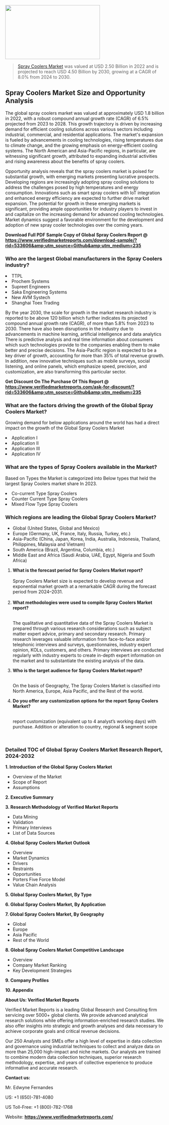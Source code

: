 <img src="https://ffe5etoiles.com/wp-content/uploads/2024/12/MST1-300x171.png" alt="" width="300" height="171" class="alignnone size-medium wp-image-20088" /><blockquote><p><p><a href="https://www.verifiedmarketreports.com/download-sample/?rid=533606&utm_source=Github&utm_medium=235" target="_blank">Spray Coolers Market</a> was valued at USD 2.50 Billion in 2022 and is projected to reach USD 4.50 Billion by 2030, growing at a CAGR of 8.0% from 2024 to 2030.</p></blockquote><p><h2>Spray Coolers Market Size and Opportunity Analysis</h2><p>The global spray coolers market was valued at approximately USD 1.8 billion in 2022, with a robust compound annual growth rate (CAGR) of 6.5% projected from 2023 to 2028. This growth trajectory is driven by increasing demand for efficient cooling solutions across various sectors including industrial, commercial, and residential applications. The market's expansion is fueled by advancements in cooling technologies, rising temperatures due to climate change, and the growing emphasis on energy-efficient cooling systems. The North American and Asia-Pacific regions, in particular, are witnessing significant growth, attributed to expanding industrial activities and rising awareness about the benefits of spray coolers.</p><p>Opportunity analysis reveals that the spray coolers market is poised for substantial growth, with emerging markets presenting lucrative prospects. Developing regions are increasingly adopting spray cooling solutions to address the challenges posed by high temperatures and energy consumption. Innovations such as smart spray coolers with IoT integration and enhanced energy efficiency are expected to further drive market expansion. The potential for growth in these emerging markets is significant, providing ample opportunities for industry players to invest in and capitalize on the increasing demand for advanced cooling technologies. Market dynamics suggest a favorable environment for the development and adoption of new spray cooler technologies over the coming years.</p></p><p class=""><strong>Download Full PDF Sample Copy of Global Spray Coolers Report @ <a href="https://www.verifiedmarketreports.com/download-sample/?rid=533606&amp;utm_source=Github&amp;utm_medium=235" target="_blank">https://www.verifiedmarketreports.com/download-sample/?rid=533606&amp;utm_source=Github&amp;utm_medium=235</a></strong></p><h3 id="" class="">Who are the largest Global manufacturers in the Spray Coolers industry?</h3><p><li>TTPL</li><li> Prochem Systems</li><li> Supreet Engineers</li><li> Saka Engineering Systems</li><li> New AVM Systech</li><li> Shanghai Toex Trading</li></p><div class=""><div class="" dir="" data-message-author-role="" data-message-id="" data-message-model-slug=""><div class=""><div class=""><div class=""><div class="" dir="" data-message-author-role="" data-message-id="" data-message-model-slug=""><div class=""><div class=""><p>By the year 2030, the scale for growth in the market research industry is reported to be above 120 billion which further indicates its projected compound annual growth rate (CAGR), of more than 5.8% from 2023 to 2030. There have also been disruptions in the industry due to advancements in machine learning, artificial intelligence and data analytics There is predictive analysis and real time information about consumers which such technologies provide to the companies enabling them to make better and precise decisions. The Asia-Pacific region is expected to be a key driver of growth, accounting for more than 35% of total revenue growth. In addition, new innovative techniques such as mobile surveys, social listening, and online panels, which emphasize speed, precision, and customization, are also transforming this particular sector.</p><p><strong>Get Discount On The Purchase Of This Report @&nbsp; <a href="https://www.verifiedmarketreports.com/ask-for-discount/?rid=533606&amp;utm_source=Github&amp;utm_medium=235" target="_blank">https://www.verifiedmarketreports.com/ask-for-discount/?rid=533606&amp;utm_source=Github&amp;utm_medium=235</a></strong></p></div></div></div></div></div></div></div></div><h3 id="" class="">What are the factors driving the growth of the Global Spray Coolers Market?</h3><p id="" class="">Growing demand for below applications around the world has had a direct impact on the growth of the Global Spray Coolers Market</p><p id="" class=""><li>Application I</li><li> Application II</li><li> Application III</li><li> Application IV</li></p><h3 id="" class="">What are the types of Spray Coolers available in the Market?</h3><p id="" class="">Based on Types the Market is categorized into Below types that held the largest Spray Coolers market share In 2023.</p><p id="" class=""><li>Co-current Type Spray Coolers</li><li> Counter Current Type Spray Coolers</li><li> Mixed Flow Type Spray Coolers</li></p><h3 id="" class="">Which regions are leading the Global Spray Coolers Market?</h3><ul><li>Global (United States, Global and Mexico)</li><li>Europe (Germany, UK, France, Italy, Russia, Turkey, etc.)</li><li>Asia-Pacific (China, Japan, Korea, India, Australia, Indonesia, Thailand, Philippines, Malaysia and Vietnam)</li><li>South America (Brazil, Argentina, Columbia, etc.)</li><li>Middle East and Africa (Saudi Arabia, UAE, Egypt, Nigeria and South Africa)</li></ul><p><ol><li><strong>What is the forecast period for Spray Coolers Market report?<br /></strong><br /><span data-sheets-root="1" data-sheets-value="{&quot;1&quot;:2,&quot;2&quot;:&quot;XXXX size is expected to develop revenue and exponential market growth at a remarkable CAGR during the forecast period from 2024&ndash;2030.&quot;}" data-sheets-userformat="{&quot;2&quot;:12674,&quot;4&quot;:{&quot;1&quot;:2,&quot;2&quot;:16776960},&quot;10&quot;:2,&quot;11&quot;:0,&quot;15&quot;:&quot;Arial&quot;,&quot;16&quot;:12}">Spray Coolers Market size is expected to develop revenue and exponential market growth at a remarkable CAGR during the forecast period from 2024&ndash;2031.</span><br /><br /></li><li><strong>What methodologies were used to compile Spray Coolers Market report?<br /><br /></strong><p>The qualitative and quantitative data of the&nbsp;Spray Coolers Market is prepared through various research considerations such as subject matter expert advice, primary and secondary research. Primary research leverages valuable information from face-to-face and/or telephonic interviews and surveys, questionnaires, industry expert opinion, KOLs, customers, and others. Primary interviews are conducted regularly with industry experts to create in-depth expert information on the market and to substantiate the existing analysis of the data.&nbsp;</p></li><li><strong>Who is the target audience for Spray Coolers Market report?<br /><br /></strong><p>On the basis of Geography, The&nbsp;Spray Coolers Market is classified into North America, Europe, Asia Pacific, and the Rest of the world.</p></li><li><strong>Do you offer any customization options for the report Spray Coolers Market?<br /><br /></strong><p>report customization (equivalent up to 4 analyst&rsquo;s working days) with purchase. Addition or alteration to country, regional &amp; segment scope</p><p>&nbsp;</p></li></ol></p><h3 id="" class="">Detailed TOC of Global Spray Coolers Market Research Report, 2024-2032</h3><p id="" class=""><strong>1. Introduction of the Global Spray Coolers Market</strong></p><ul><li>Overview of the Market</li><li>Scope of Report</li><li>Assumptions</li></ul><p id="" class=""><strong>2. Executive Summary</strong></p><p id="" class=""><strong>3. Research Methodology of&nbsp;Verified Market Reports</strong></p><ul><li>Data Mining</li><li>Validation</li><li>Primary Interviews</li><li>List of Data Sources</li></ul><p id="" class=""><strong>4. Global Spray Coolers Market Outlook</strong></p><ul><li>Overview</li><li>Market Dynamics</li><li>Drivers</li><li>Restraints</li><li>Opportunities</li><li>Porters Five Force Model</li><li>Value Chain Analysis</li></ul><p id="" class=""><strong>5. Global Spray Coolers Market, By&nbsp;Type</strong></p><p id="" class=""><strong>6. Global Spray Coolers Market, By Application</strong></p><p id="" class=""><strong>7. Global Spray Coolers Market, By Geography</strong></p><ul><li>Global</li><li>Europe</li><li>Asia Pacific</li><li>Rest of the World</li></ul><p id="" class=""><strong>8. Global Spray Coolers Market Competitive Landscape</strong></p><ul><li>Overview</li><li>Company Market Ranking</li><li>Key Development Strategies</li></ul><p id="" class=""><strong>9. Company Profiles</strong></p><p id="" class=""><strong>10. Appendix</strong></p><p id="" class=""><strong>About Us: Verified Market Reports</strong></p><p id="" class="">Verified Market Reports is a leading Global Research and Consulting firm servicing over 5000+ global clients. We provide advanced analytical research solutions while offering information-enriched research studies. We also offer insights into strategic and growth analyses and data necessary to achieve corporate goals and critical revenue decisions.</p><p id="" class="">Our 250 Analysts and SMEs offer a high level of expertise in data collection and governance using industrial techniques to collect and analyze data on more than 25,000 high-impact and niche markets. Our analysts are trained to combine modern data collection techniques, superior research methodology, expertise, and years of collective experience to produce informative and accurate research.</p><p id="" class=""><strong>Contact us:</strong></p><p id="" class="">Mr. Edwyne Fernandes</p><p id="" class="">US: +1 (650)-781-4080</p><p id="" class="">US Toll-Free: +1 (800)-782-1768</p><p id="" class="">Website: <a target="" data-test-app-aware-link=""><strong>https://www.verifiedmarketreports.com/</strong></a></p>
